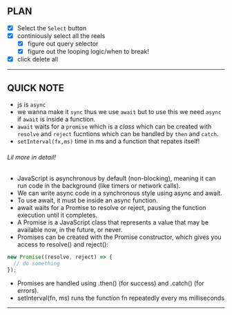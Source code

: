## PLAN 

- [X] Select the `Select` button
- [x] continiously select all the reels
    - [x] figure out query selector
    - [x] figure out the looping logic/when to break!
- [x] click delete all

---

## QUICK NOTE

- js is `async`
- we wanna make it `sync` thus we use `await` but to use this we need `async` if `await` is inside a function.
- `await` waits for a `promise` which is a *class* which can be created with `resolve` and `reject` fucntions which can be 
handled by `then` and `catch`.
- `setInterval(fx,ms)` time in ms and a function that repates itself!

###### Lil more in detail!


- JavaScript is asynchronous by default (non-blocking), meaning it can run code in the background (like timers or network calls).
- We can write async code in a synchronous style using async and await.
- To use await, it must be inside an async function.
- await waits for a Promise to resolve or reject, pausing the function execution until it completes.
- A Promise is a JavaScript class that represents a value that may be available now, in the future, or never.
- Promises can be created with the Promise constructor, which gives you access to resolve() and reject():

``` javascript []
new Promise((resolve, reject) => {
  // do something
});
```
- Promises are handled using .then() (for success) and .catch() (for errors).
- setInterval(fn, ms) runs the function fn repeatedly every ms milliseconds
----